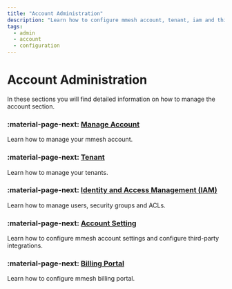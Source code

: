 ```yaml
---
title: "Account Administration"
description: "Learn how to configure mmesh account, tenant, iam and third-party integrations."
tags:
  - admin
  - account
  - configuration
---
```


# Account Administration

In these sections you will find detailed information on how to manage the account section.

### :material-page-next: [Manage Account](account.md) 

Learn how to manage your mmesh account.

### :material-page-next: [Tenant](tenants.md)

Learn how to manage your tenants.

### :material-page-next: [Identity and Access Management (IAM)](./iam/index.md)

Learn how to manage users, security groups and ACLs.

### :material-page-next: [Account Setting](settings.md)

Learn how to configure mmesh account settings and configure third-party integrations.

### :material-page-next: [Billing Portal](settings.md)

Learn how to configure mmesh billing portal.
